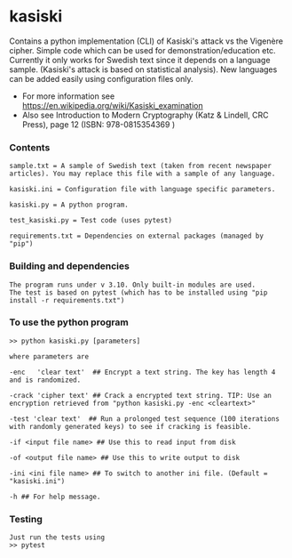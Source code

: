 # kasiski

Contains a python implementation (CLI) of Kasiski's attack vs the Vigenère cipher. Simple code which can be used for demonstration/education etc. 
Currently it only works for Swedish text since it depends on a language sample. (Kasiski's attack is based on statistical analysis). New languages can be added easily using configuration files only.

- For more information see https://en.wikipedia.org/wiki/Kasiski_examination
- Also see Introduction to Modern Cryptography (Katz & Lindell, CRC Press), page 12 (ISBN: 978-0815354369 )

### Contents

    sample.txt = A sample of Swedish text (taken from recent newspaper articles). You may replace this file with a sample of any language. 
    
    kasiski.ini = Configuration file with language specific parameters.

    kasiski.py = A python program. 
    
    test_kasiski.py = Test code (uses pytest)
    
    requirements.txt = Dependencies on external packages (managed by "pip")

### Building and dependencies

    The program runs under v 3.10. Only built-in modules are used. 
    The test is based on pytest (which has to be installed using "pip install -r requirements.txt")

### To use the python program

    >> python kasiski.py [parameters]

    where parameters are

    -enc   'clear text'  ## Encrypt a text string. The key has length 4 and is randomized.  

    -crack 'cipher text' ## Crack a encrypted text string. TIP: Use an encryption retrieved from "python kasiski.py -enc <cleartext>"

    -test 'clear text'  ## Run a prolonged test sequence (100 iterations with randomly generated keys) to see if cracking is feasible. 
    
    -if <input file name> ## Use this to read input from disk
    
    -of <output file name> ## Use this to write output to disk
    
    -ini <ini file name> ## To switch to another ini file. (Default = "kasiski.ini") 
    
    -h ## For help message.
    
### Testing
    
    Just run the tests using
    >> pytest
